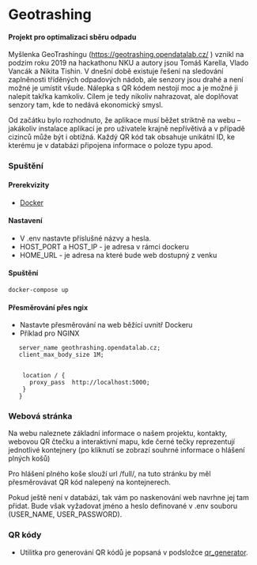 # Geotrashing
#### Projekt pro optimalizaci sběru odpadu
Myšlenka GeoTrashingu (https://geotrashing.opendatalab.cz/ ) vznikl na podzim roku 2019 na hackathonu NKU a autory jsou Tomáš Karella, Vlado Vancák a Nikita Tishin. V dnešní době existuje řešení na sledování zaplněnosti tříděných odpadových nádob, ale senzory jsou drahé a není možné je umístit všude. Nálepka s QR kódem nestojí moc a je možné ji nalepit takřka kamkoliv. Cílem je tedy nikoliv nahrazovat, ale doplňovat senzory tam, kde to nedává ekonomický smysl.

Od začátku bylo rozhodnuto, že aplikace musí běžet striktně na webu – jakákoliv instalace aplikací je pro uživatele krajně nepřívětivá a v případě cizinců může být i obtížná. Každý QR kód tak obsahuje unikátní ID, ke kterému je v databázi připojena informace o poloze typu apod.

### Spuštění
#### Prerekvizity
* [Docker](https://docs.docker.com/desktop)
#### Nastavení
* V .env nastavte příslušné názvy a hesla. 
* HOST_PORT a HOST_IP - je adresa v rámci dockeru 
* HOME_URL - je adresa na které bude web dostupný z venku 
#### Spuštění
```docker-compose up```
#### Přesměrování přes ngix
* Nastavte přesměrování na web běžící uvnitř Dockeru
* Příklad pro NGINX
```server {
   server_name geothrashing.opendatalab.cz;
   client_max_body_size 1M;


    location / {
      proxy_pass  http://localhost:5000;
    }
   }
```

### Webová stránka
Na webu naleznete základní informace o našem projektu, kontakty, webovou QR čtečku a interaktivní mapu, kde černé tečky reprezentují jednotlivé kontejnery (po kliknutí se zobrazí souhrné informace o hlášení plných košů)

Pro hlášení plného koše slouží url <URL>/full/<CisloKose>, na tuto stránku by měl přesměrovávat QR kód nalepený na kontejnerech. 

Pokud <CisloKose> ještě není v databázi, tak vám po naskenování web navrhne jej tam přidat. Bude však vyžadovat jméno a heslo definované v .env souboru (USER_NAME, USER_PASSWORD). 


### QR kódy
* Utilitka pro generování QR kódů je popsaná v podsložce [qr_generator](./qr_generator/README.md). 

